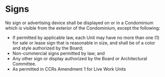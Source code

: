 # Signs



No sign or advertising device shall be displayed on or in a Condominium which is visible from the exterior of the Condominium, except the following:

* If permitted by applicable law, each Unit may have no more than one \(1\) for sale or lease sign that is reasonable in size, and shall be of a color and style authorized by the Board;
* Non-commercial signs permitted by law; and
* Any other sign or display authorized by the Board or Architectural Committee.
* As permitted in CCRs Amendment 1 for Live Work Units


